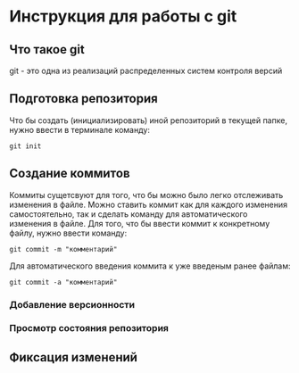 # **Инструкция для работы с git**

## Что такое git

git  - это одна из реализаций распределенных систем контроля версий

## Подготовка репозитория

Что бы создать (инициализировать) иной репозиторий в текущей папке, нужно ввести в терминале команду:

    git init

## Создание коммитов

Коммиты сущетсвуют для того, что бы можно было легко отслеживать изменения в файле. Можно ставить коммит как для каждого изменения самостоятельно, так и сделать команду для автоматического изменения в файле. Для того, что бы ввести коммит к конкретному файлу, нужно ввести команду:

    git commit -m "комментарий"

Для автоматического введения коммита к уже введеным ранее файлам:

    git commit -a "комментарий"

### Добавление версионности

### Просмотр состояния репозитория

## Фиксация изменений